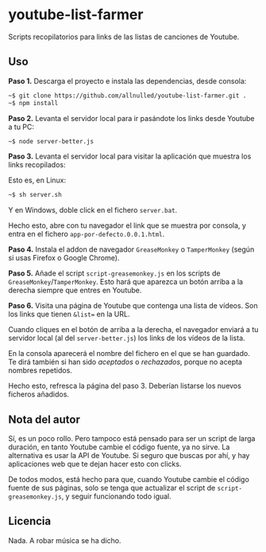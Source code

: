 # youtube-list-farmer

Scripts recopilatorios para links de las listas de canciones de Youtube.

## Uso

**Paso 1.** Descarga el proyecto e instala las dependencias, desde consola:

```sh
~$ git clone https://github.com/allnulled/youtube-list-farmer.git .
~$ npm install
```

**Paso 2.** Levanta el servidor local para ir pasándote los links desde Youtube a tu PC:

```sh
~$ node server-better.js
```

**Paso 3.** Levanta el servidor local para visitar la aplicación que muestra los links recopilados:

Esto es, en Linux:

```sh
~$ sh server.sh
```

Y en Windows, doble click en el fichero `server.bat`.

Hecho esto, abre con tu navegador el link que se muestra por consola, y entra en el fichero `app-por-defecto.0.0.1.html`.

**Paso 4.** Instala el addon de navegador `GreaseMonkey` o `TamperMonkey` (según si usas Firefox o Google Chrome).

**Paso 5.** Añade el script `script-greasemonkey.js` en los scripts de `GreaseMonkey`/`TamperMonkey`. Esto hará que aparezca un botón arriba a la derecha siempre que entres en Youtube.

**Paso 6.** Visita una página de Youtube que contenga una lista de vídeos. Son los links que tienen `&list=` en la URL.

Cuando cliques en el botón de arriba a la derecha, el navegador enviará a tu servidor local (al del `server-better.js`) los links de los vídeos de la lista. 

En la consola aparecerá el nombre del fichero en el que se han guardado. Te dirá también si han sido *aceptados* o *rechazados*, porque no acepta nombres repetidos.

Hecho esto, refresca la página del paso 3. Deberían listarse los nuevos ficheros añadidos.

## Nota del autor

Sí, es un poco rollo. Pero tampoco está pensado para ser un script de larga duración, en tanto Youtube cambie el código fuente, ya no sirve. La alternativa es usar la API de Youtube. Si seguro que buscas por ahí, y hay aplicaciones web que te dejan hacer esto con clicks.

De todos modos, está hecho para que, cuando Youtube cambie el código fuente de sus páginas, solo se tenga que actualizar el script de `script-greasemonkey.js`, y seguir funcionando todo igual.

## Licencia

Nada. A robar música se ha dicho.
